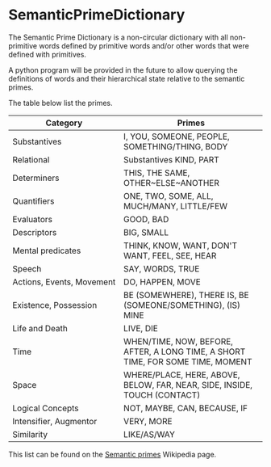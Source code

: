 # SemanticPrimeDictionary
The Semantic Prime Dictionary is a non-circular dictionary with all non-primitive words defined by primitive words and/or other words that were defined with primitives.

A python program will be provided in the future to allow querying the definitions of words and their hierarchical state relative to the semantic primes.

The table below list the primes.

Category | Primes
--- | ---
Substantives | I, YOU, SOMEONE, PEOPLE, SOMETHING/THING, BODY
Relational | Substantives	KIND, PART
Determiners	| THIS, THE SAME, OTHER~ELSE~ANOTHER
Quantifiers	| ONE, TWO, SOME, ALL, MUCH/MANY, LITTLE/FEW
Evaluators	| GOOD, BAD
Descriptors	| BIG, SMALL
Mental predicates	| THINK, KNOW, WANT, DON'T WANT, FEEL, SEE, HEAR
Speech	| SAY, WORDS, TRUE
Actions, Events, Movement	| DO, HAPPEN, MOVE
Existence, Possession	| BE (SOMEWHERE), THERE IS, BE (SOMEONE/SOMETHING), (IS) MINE
Life and Death	| LIVE, DIE
Time	| WHEN/TIME, NOW, BEFORE, AFTER, A LONG TIME, A SHORT TIME, FOR SOME TIME, MOMENT
Space	| WHERE/PLACE, HERE, ABOVE, BELOW, FAR, NEAR, SIDE, INSIDE, TOUCH (CONTACT)
Logical Concepts	| NOT, MAYBE, CAN, BECAUSE, IF
Intensifier, Augmentor	| VERY, MORE
Similarity	| LIKE/AS/WAY


This list can be found on the [Semantic primes](https://en.wikipedia.org/wiki/Semantic_primes) Wikipedia page.
